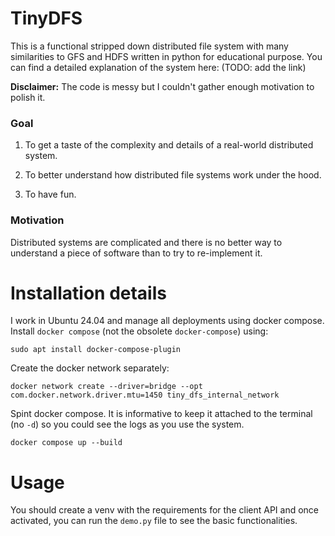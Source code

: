 # TinyDFS

This is a functional stripped down distributed file system with many similarities to GFS and HDFS written in python for educational purpose.
You can find a detailed explanation of the system here: (TODO: add the link)

**Disclaimer:** The code is messy but I couldn't gather enough motivation to polish it.

### Goal

1. To get a taste of the complexity and details of a real-world distributed system.

2. To better understand how distributed file systems work under the hood.

3. To have fun.

### Motivation

Distributed systems are complicated and there is no better way to understand a piece of software than to try to re-implement it.

# Installation details

I work in Ubuntu 24.04 and manage all deployments using docker compose. Install `docker compose` (not the obsolete `docker-compose`) using:

```
sudo apt install docker-compose-plugin
```

Create the docker network separately:

```
docker network create --driver=bridge --opt com.docker.network.driver.mtu=1450 tiny_dfs_internal_network
```

Spint docker compose. It is informative to keep it attached to the terminal (no ```-d```) so you could see the logs as you use the system.

```
docker compose up --build
```

# Usage

You should create a venv with the requirements for the client API and once activated, you can run the ```demo.py``` file to see the basic functionalities.
